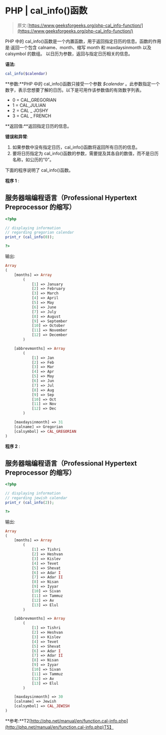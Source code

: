 # PHP | cal_info()函数

> 原文:[https://www.geeksforgeeks.org/php-cal_info-function/](https://www.geeksforgeeks.org/php-cal_info-function/)

PHP 中的 cal_info()函数是一个内置函数，用于返回指定日历的信息。函数的作用是:返回一个包含 calname、month、缩写 month 和 maxdaysinmonth 以及 calsymbol 的数组。
以日历为参数，返回与指定日历相关的信息。

**语法:**

```php
cal_info($calendar)
```

**参数:**PHP 中的 cal_info()函数只接受一个参数 *$calendar* 。此参数指定一个数字，表示您想要了解的日历。以下是可用作该参数值的有效数字列表。

*   0 = CAL_GREGORIAN
*   1 = CAL_JULIAN
*   2 = CAL _ JOSHY
*   3 = CAL _ FRENCH

**返回值:**返回指定日历的信息。

**错误和异常**:

1.  如果参数中没有指定日历，cal_info()函数将返回所有日历的信息。
2.  要将日历指定为 cal_info()函数的参数，需要提及其各自的数值，而不是日历名称，如公历的“0”。

下面的程序说明了 cal_info()函数。

**程序 1** :

## 服务器端编程语言（Professional Hypertext Preprocessor 的缩写）

```php
<?php

// displaying information
// regarding gregorian calendar
print_r (cal_info(0));

?>
```

输出:

```php
Array
(
    [months] => Array
        (
            [1] => January
            [2] => February
            [3] => March
            [4] => April
            [5] => May
            [6] => June
            [7] => July
            [8] => August
            [9] => September
            [10] => October
            [11] => November
            [12] => December
        )

    [abbrevmonths] => Array
        (
            [1] => Jan
            [2] => Feb
            [3] => Mar
            [4] => Apr
            [5] => May
            [6] => Jun
            [7] => Jul
            [8] => Aug
            [9] => Sep
            [10] => Oct
            [11] => Nov
            [12] => Dec
        )

    [maxdaysinmonth] => 31
    [calname] => Gregorian
    [calsymbol] => CAL_GREGORIAN
)
```

**程序 2** :

## 服务器端编程语言（Professional Hypertext Preprocessor 的缩写）

```php
<?php

// displaying information
// regarding jewish calendar
print_r (cal_info(2));

?>
```

输出:

```php
Array
(
    [months] => Array
        (
            [1] => Tishri
            [2] => Heshvan
            [3] => Kislev
            [4] => Tevet
            [5] => Shevat
            [6] => Adar I
            [7] => Adar II
            [8] => Nisan
            [9] => Iyyar
            [10] => Sivan
            [11] => Tammuz
            [12] => Av
            [13] => Elul
        )

    [abbrevmonths] => Array
        (
            [1] => Tishri
            [2] => Heshvan
            [3] => Kislev
            [4] => Tevet
            [5] => Shevat
            [6] => Adar I
            [7] => Adar II
            [8] => Nisan
            [9] => Iyyar
            [10] => Sivan
            [11] => Tammuz
            [12] => Av
            [13] => Elul
        )

    [maxdaysinmonth] => 30
    [calname] => Jewish
    [calsymbol] => CAL_JEWISH
)
```

**参考:**T2[http://php.net/manual/en/function.cal-info.php](http://php.net/manual/en/function.cal-info.php)T5】
